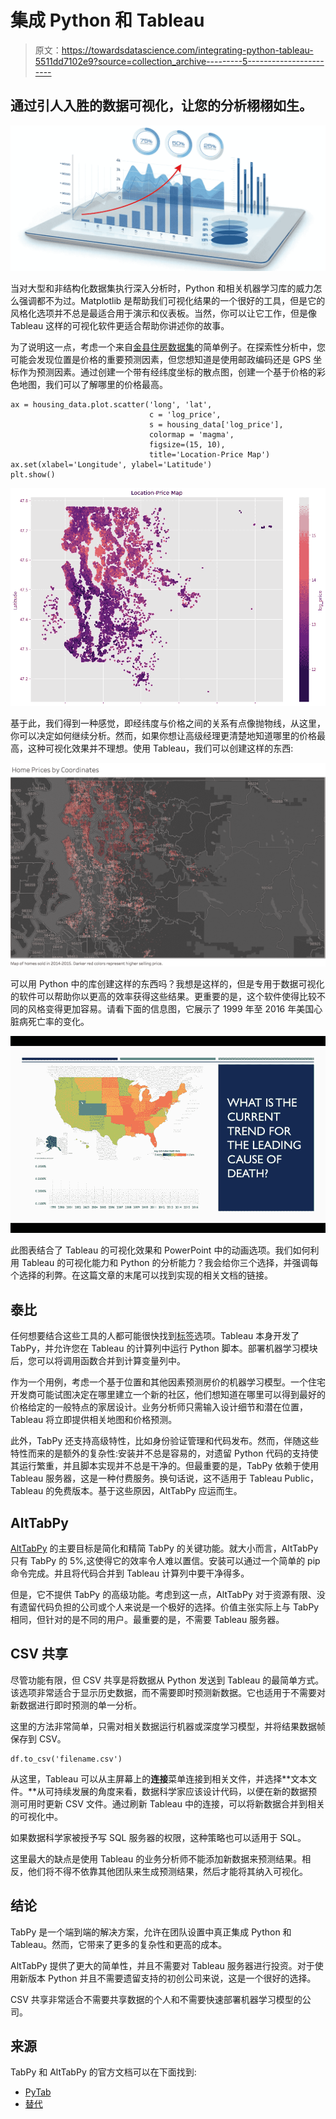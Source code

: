 # 集成 Python 和 Tableau

> 原文：<https://towardsdatascience.com/integrating-python-tableau-5511dd7102e9?source=collection_archive---------5----------------------->

## 通过引人入胜的数据可视化，让您的分析栩栩如生。

![](img/b0fa52dcdf9e59c82d9bfff5f89400dd.png)

当对大型和非结构化数据集执行深入分析时，Python 和相关机器学习库的威力怎么强调都不为过。Matplotlib 是帮助我们可视化结果的一个很好的工具，但是它的风格化选项并不总是最适合用于演示和仪表板。当然，你可以让它工作，但是像 Tableau 这样的可视化软件更适合帮助你讲述你的故事。

为了说明这一点，考虑一个来自[金县住房数据集](https://www.kaggle.com/harlfoxem/housesalesprediction)的简单例子。在探索性分析中，您可能会发现位置是价格的重要预测因素，但您想知道是使用邮政编码还是 GPS 坐标作为预测因素。通过创建一个带有经纬度坐标的散点图，创建一个基于价格的彩色地图，我们可以了解哪里的价格最高。

```
ax = housing_data.plot.scatter('long', 'lat', 
                               c = 'log_price',
                               s = housing_data['log_price'],
                               colormap = 'magma', 
                               figsize=(15, 10), 
                               title='Location-Price Map')
ax.set(xlabel='Longitude', ylabel='Latitude')
plt.show()
```

![](img/042ffbd42f7b799e9f4908fd8f1d073c.png)

基于此，我们得到一种感觉，即经纬度与价格之间的关系有点像抛物线，从这里，你可以决定如何继续分析。然而，如果你想让高级经理更清楚地知道哪里的价格最高，这种可视化效果并不理想。使用 Tableau，我们可以创建这样的东西:

![](img/2074717456246d46af2db4882d54e596.png)

可以用 Python 中的库创建这样的东西吗？我想是这样的，但是专用于数据可视化的软件可以帮助你以更高的效率获得这些结果。更重要的是，这个软件使得比较不同的风格变得更加容易。请看下面的信息图，它展示了 1999 年至 2016 年美国心脏病死亡率的变化。

![](img/de5141837ce9de9ac272efec13ef6b77.png)

此图表结合了 Tableau 的可视化效果和 PowerPoint 中的动画选项。我们如何利用 Tableau 的可视化能力和 Python 的分析能力？我会给你三个选择，并强调每个选择的利弊。在这篇文章的末尾可以找到实现的相关文档的链接。

## 泰比

任何想要结合这些工具的人都可能很快找到[标签](https://www.tableau.com/about/blog/2017/1/building-advanced-analytics-applications-tabpy-64916)选项。Tableau 本身开发了 TabPy，并允许您在 Tableau 的计算列中运行 Python 脚本。部署机器学习模块后，您可以将调用函数合并到计算变量列中。

作为一个用例，考虑一个基于位置和其他因素预测房价的机器学习模型。一个住宅开发商可能试图决定在哪里建立一个新的社区，他们想知道在哪里可以得到最好的价格给定的一般特点的家居设计。业务分析师只需输入设计细节和潜在位置，Tableau 将立即提供相关地图和价格预测。

此外，TabPy 还支持高级特性，比如身份验证管理和代码发布。然而，伴随这些特性而来的是额外的复杂性:安装并不总是容易的，对遗留 Python 代码的支持使其运行繁重，并且脚本实现并不总是干净的。但最重要的是，TabPy 依赖于使用 Tableau 服务器，这是一种付费服务。换句话说，这不适用于 Tableau Public，Tableau 的免费版本。基于这些原因，AltTabPy 应运而生。

## AltTabPy

[AltTabPy](https://community.tableau.com/docs/DOC-22730) 的主要目标是简化和精简 TabPy 的关键功能。就大小而言，AltTabPy 只有 TabPy 的 5%,这使得它的效率令人难以置信。安装可以通过一个简单的 pip 命令完成。并且将代码合并到 Tableau 计算列中要干净得多。

但是，它不提供 TabPy 的高级功能。考虑到这一点，AltTabPy 对于资源有限、没有遗留代码负担的公司或个人来说是一个极好的选择。价值主张实际上与 TabPy 相同，但针对的是不同的用户。最重要的是，不需要 Tableau 服务器。

## CSV 共享

尽管功能有限，但 CSV 共享是将数据从 Python 发送到 Tableau 的最简单方式。该选项非常适合于显示历史数据，而不需要即时预测新数据。它也适用于不需要对新数据进行即时预测的单一分析。

这里的方法非常简单，只需对相关数据运行机器或深度学习模型，并将结果数据帧保存到 CSV。

```
df.to_csv('filename.csv')
```

从这里，Tableau 可以从主屏幕上的**连接**菜单连接到相关文件，并选择**文本文件。**从可持续发展的角度来看，数据科学家应该设计代码，以便在新的数据预测可用时更新 CSV 文件。通过刷新 Tableau 中的连接，可以将新数据合并到相关的可视化中。

如果数据科学家被授予写 SQL 服务器的权限，这种策略也可以适用于 SQL。

这里最大的缺点是使用 Tableau 的业务分析师不能添加新数据来预测结果。相反，他们将不得不依靠其他团队来生成预测结果，然后才能将其纳入可视化。

## 结论

TabPy 是一个端到端的解决方案，允许在团队设置中真正集成 Python 和 Tableau。然而，它带来了更多的复杂性和更高的成本。

AltTabPy 提供了更大的简单性，并且不需要对 Tableau 服务器进行投资。对于使用新版本 Python 并且不需要遗留支持的初创公司来说，这是一个很好的选择。

CSV 共享非常适合不需要共享数据的个人和不需要快速部署机器学习模型的公司。

## 来源

TabPy 和 AltTabPy 的官方文档可以在下面找到:

*   [PyTab](https://github.com/tableau/TabPy/blob/master/docs/tabpy-tools.md)
*   [替代](https://alttabpy.readthedocs.io/en/latest/index.html)